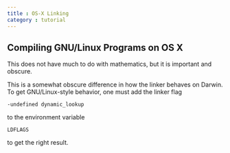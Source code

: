 ```yaml
---
title : OS-X Linking
category : tutorial
---
```


Compiling GNU/Linux Programs on OS X
------------------------------------
This does not have much to do with mathematics, but it is important and
obscure.

This is a somewhat obscure difference in how the linker behaves on Darwin. To
get GNU/Linux-style behavior, one must add the linker flag

```
-undefined dynamic_lookup
```

to the environment variable

```
LDFLAGS
```

to get the right result.
